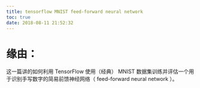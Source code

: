 ```yaml
---
title: tensorflow MNIST feed-forward neural network
toc: true
date: 2018-08-11 21:52:32
---
```


# 缘由：

这一篇讲的如何利用 TensorFlow 使用（经典） MNIST 数据集训练并评估一个用于识别手写数字的简易前馈神经网络（ feed-forward neural network ）。
